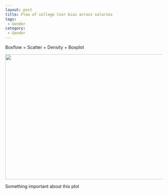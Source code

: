 ```yaml
---
layout: post
title: Flow of college tier bias across salaries
tags: 
 - Gender
category:
 - Gender
---
```



<div class="message">
 
 Boxflow = Scatter + Density + Boxplot
</div>

<img src= "{{ site.url }}/public/images/1234.png" height=400 width=700></img>

Something important about this plot
